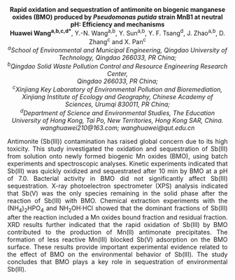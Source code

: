 <center><strong>Rapid oxidation and sequestration of antimonite on biogenic manganese
oxides (BMO) produced by <i>Pseudomonas putida</i> strain MnB1 at neutral pH:
Efficiency and mechanisms</strong>
<center><strong>Huawei Wang<sup>a,b,c,d*</sup></strong>, Y.-N. Wang<sup>a,b</sup>, Y. Sun<sup>a,b</sup>, Y. F. Tsang<sup>d</sup>, J. Zhao<sup>a,b</sup>, D. Zhang<sup>c</sup> and X. Pan<sup>c</sup>


<center><i><sup>a</sup>School of Environmental and Municipal Engineering, Qingdao University of Technology, Qingdao 266033, PR China;</i>

<center><i><sup>b</sup>Qingdao Solid Waste Pollution Control and Resource Engineering
Research Center,</i>

<center><i>Qingdao 266033, PR China;</i>

<center><i><sup>c</sup>Xinjiang Key Laboratory of Environmental Pollution and
Bioremediation, Xinjiang Institute of Ecology and Geography, Chinese
Academy of Sciences, Urumqi 830011, PR China;</i>

<center><i><sup>d</sup>Department of Science and Environmental Studies, The Education
University of Hong Kong, Tai Po, New Territories, Hong Kong SAR, China.</i>

<center><i>wanghuawei210@163.com; wanghuawei@qut.edu.cn</i>

<p style=text-align:justify>Antimonite (Sb(III)) contamination has raised global concern due to its
high toxicity. This study investigated the oxidation and sequestration
of Sb(III) from solution onto newly formed biogenic Mn oxides (BMO),
using batch experiments and spectroscopic analyses. Kinetic experiments
indicated that Sb(III) was quickly oxidized and sequestrated after 10
min by BMO at a pH of 7.0. Bacterial activity in BMO did not
significantly affect Sb(III) sequestration. X-ray photoelectron
spectrometer (XPS) analysis indicated that Sb(V) was the only species
remaining in the solid phase after the reaction of Sb(III) with BMO.
Chemical extraction experiments with the (NH<sub>4</sub>)<sub>2</sub>HPO<sub>4</sub> and
NH<sub>2</sub>OH·HCl showed that the dominant fractions of Sb(III) after the
reaction included a Mn oxides bound fraction and residual fraction. XRD
results further indicated that the rapid oxidation of Sb(III) by BMO
contributed to the production of Mn(II) antimonate precipitates. The
formation of less reactive Mn(III) blocked Sb(V) adsorption on the BMO
surface. These results provide important experimental evidence related
to the effect of BMO on the environmental behavior of Sb(III). The study
concludes that BMO plays a key role in sequestration of environmental
Sb(III).

